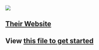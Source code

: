 # <img src="https://www.haskell.org/img/haskell-logo.svg" />
## [Their Website](https://www.haskell.org/)
## View [this file to get started](https://github.com/Satwikan/haskell/blob/master/basics.hs)
